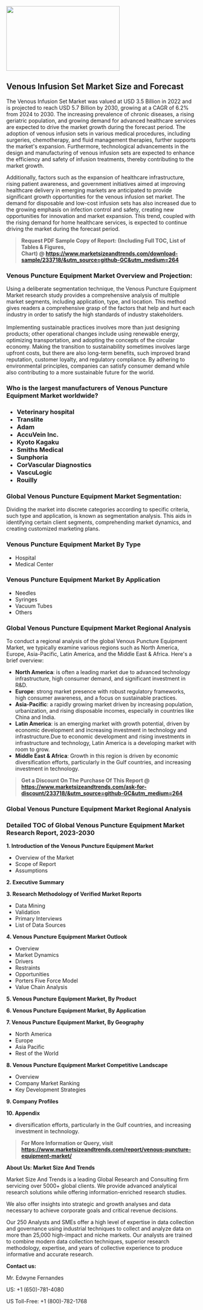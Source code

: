 <p><img class="alignnone size-medium wp-image-20088" src="https://ffe5etoiles.com/wp-content/uploads/2024/12/MST1-300x171.png" alt="" width="300" height="171" /></p><h2>Venous Infusion Set Market Size and Forecast</h2><p>The Venous Infusion Set Market was valued at USD 3.5 Billion in 2022 and is projected to reach USD 5.7 Billion by 2030, growing at a CAGR of 6.2% from 2024 to 2030. The increasing prevalence of chronic diseases, a rising geriatric population, and growing demand for advanced healthcare services are expected to drive the market growth during the forecast period. The adoption of venous infusion sets in various medical procedures, including surgeries, chemotherapy, and fluid management therapies, further supports the market's expansion. Furthermore, technological advancements in the design and manufacturing of venous infusion sets are expected to enhance the efficiency and safety of infusion treatments, thereby contributing to the market growth.</p><p>Additionally, factors such as the expansion of healthcare infrastructure, rising patient awareness, and government initiatives aimed at improving healthcare delivery in emerging markets are anticipated to provide significant growth opportunities for the venous infusion set market. The demand for disposable and low-cost infusion sets has also increased due to the growing emphasis on infection control and safety, creating new opportunities for innovation and market expansion. This trend, coupled with the rising demand for home healthcare services, is expected to continue driving the market during the forecast period.</p></p><blockquote id="" class=""><strong>Request PDF Sample Copy of Report: (Including Full TOC, List of Tables &amp; Figures, Chart)&nbsp;@&nbsp;<strong><a href="https://www.marketsizeandtrends.com/download-sample/233718/&utm_source=github-GC&utm_medium=264" target="_blank">https://www.marketsizeandtrends.com/download-sample/233718/&utm_source=github-GC&utm_medium=264</a></strong></strong></blockquote><h3 id="" class="">Venous Puncture Equipment Market&nbsp;Overview and Projection:</h3><p id="" class="">Using a deliberate segmentation technique, the Venous Puncture Equipment Market research study provides a comprehensive analysis of multiple market segments, including application, type, and location. This method gives readers a comprehensive grasp of the factors that help and hurt each industry in order to satisfy the high standards of industry stakeholders. <br /> <br />Implementing sustainable practices involves more than just designing products; other operational changes include using renewable energy, optimizing transportation, and adopting the concepts of the circular economy. Making the transition to sustainability sometimes involves large upfront costs, but there are also long-term benefits, such improved brand reputation, customer loyalty, and regulatory compliance. By adhering to environmental principles, companies can satisfy consumer demand while also contributing to a more sustainable future for the world.</p><h3 id="" class="">Who is the largest manufacturers of&nbsp;Venous Puncture Equipment Market worldwide?</h3><h3 class=""><p><ul><li>Veterinary hospital </li><li> Translite </li><li> Adam </li><li> AccuVein Inc. </li><li> Kyoto Kagaku </li><li> Smiths Medical </li><li> Sunphoria </li><li> CorVascular Diagnostics </li><li> VascuLogic </li><li> Rouilly</li></ul></p></h3><h3 id="" class="">Global&nbsp;Venous Puncture Equipment Market Segmentation:</h3><p id="" class="">Dividing the market into discrete categories according to specific criteria, such type and application, is known as segmentation analysis. This aids in identifying certain client segments, comprehending market dynamics, and creating customized marketing plans.</p><h3 id="" class="">Venous Puncture Equipment Market&nbsp;By Type</h3><p><p><ul><li>Hospital</li><li> Medical Center</p></li></ul></p></p><h3 id="" class="">Venous Puncture Equipment Market&nbsp;By Application</h3><p class=""><p><ul><li>Needles</li><li> Syringes</li><li> Vacuum Tubes</li><li> Others</li></ul></p></p><h3 id="" class="">Global Venous Puncture Equipment Market Regional Analysis</h3><p id="" class="">To conduct a regional analysis of the global Venous Puncture Equipment Market, we typically examine various regions such as North America, Europe, Asia-Pacific, Latin America, and the Middle East &amp; Africa. Here's a brief overview:</p><ul><li><strong>North America</strong>: is often a leading market due to advanced technology infrastructure, high consumer demand, and significant investment in R&amp;D.</li><li><strong>Europe</strong>: strong market presence with robust regulatory frameworks, high consumer awareness, and a focus on sustainable practices.</li><li><strong>Asia-Pacific</strong>: a rapidly growing market driven by increasing population, urbanization, and rising disposable incomes, especially in countries like China and India.</li><li><strong>Latin America</strong>: is an emerging market with growth potential, driven by economic development and increasing investment in technology and infrastructure.Due to economic development and rising investments in infrastructure and technology, Latin America is a developing market with room to grow.</li><li><strong>Middle East &amp; Africa</strong>: Growth in this region is driven by economic diversification efforts, particularly in the Gulf countries, and increasing investment in technology.</li></ul><blockquote id="" class=""><strong>Get a Discount On The Purchase Of This Report @ <strong><a href="https://www.marketsizeandtrends.com/ask-for-discount/233718/&utm_source=github-GC&utm_medium=264" target="_blank">https://www.marketsizeandtrends.com/ask-for-discount/233718/&utm_source=github-GC&utm_medium=264</a></strong></strong></blockquote><h3 id="" class="">Global Venous Puncture Equipment Market Regional Analysis</h3><h3 id="" class="">Detailed TOC of Global Venous Puncture Equipment Market Research Report, 2023-2030</h3><p id="" class=""><strong>1. Introduction of the Venous Puncture Equipment Market</strong></p><ul><li>Overview of the Market</li><li>Scope of Report</li><li>Assumptions</li></ul><p id="" class=""><strong>2. Executive Summary</strong></p><p id="" class=""><strong>3. Research Methodology of Verified Market Reports</strong></p><ul><li>Data Mining</li><li>Validation</li><li>Primary Interviews</li><li>List of Data Sources</li></ul><p id="" class=""><strong>4. Venous Puncture Equipment Market Outlook</strong></p><ul><li>Overview</li><li>Market Dynamics</li><li>Drivers</li><li>Restraints</li><li>Opportunities</li><li>Porters Five Force Model</li><li>Value Chain Analysis</li></ul><p id="" class=""><strong>5. Venous Puncture Equipment Market, By Product</strong></p><p id="" class=""><strong>6. Venous Puncture Equipment Market, By Application</strong></p><p id="" class=""><strong>7. Venous Puncture Equipment Market, By Geography</strong></p><ul><li>North America</li><li>Europe</li><li>Asia Pacific</li><li>Rest of the World</li></ul><p id="" class=""><strong>8. Venous Puncture Equipment Market Competitive Landscape</strong></p><ul><li>Overview</li><li>Company Market Ranking</li><li>Key Development Strategies</li></ul><p id="" class=""><strong>9. Company Profiles</strong></p><p id="" class=""><strong>10. Appendix</strong></p><ul><li>diversification efforts, particularly in the Gulf countries, and increasing investment in technology.</li></ul><blockquote id="" class=""><strong>For More Information or Query, visit <strong><strong><a href="https://www.marketsizeandtrends.com/report/venous-puncture-equipment-market/" target="_blank">https://www.marketsizeandtrends.com/report/venous-puncture-equipment-market/</a></strong></strong></strong></blockquote><p id="" class=""><strong>About Us: Market Size And Trends</strong></p><p id="" class="">Market Size And Trends is a leading Global Research and Consulting firm servicing over 5000+ global clients. We provide advanced analytical research solutions while offering information-enriched research studies.</p><p id="" class="">We also offer insights into strategic and growth analyses and data necessary to achieve corporate goals and critical revenue decisions.</p><p id="" class="">Our 250 Analysts and SMEs offer a high level of expertise in data collection and governance using industrial techniques to collect and analyze data on more than 25,000 high-impact and niche markets. Our analysts are trained to combine modern data collection techniques, superior research methodology, expertise, and years of collective experience to produce informative and accurate research.</p><p id="" class=""><strong>Contact us:</strong></p><p id="" class="">Mr. Edwyne Fernandes</p><p id="" class="">US: +1 (650)-781-4080</p><p id="" class="">US Toll-Free: +1 (800)-782-1768</p>
